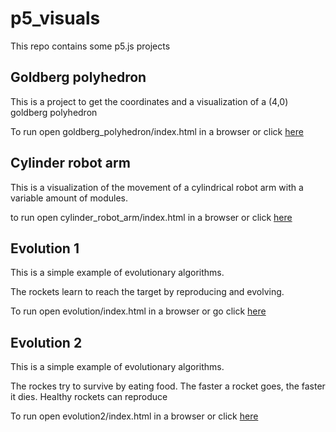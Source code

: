 # p5_visuals

This repo contains some p5.js projects

## Goldberg polyhedron

This is a project to get the coordinates and a visualization of a (4,0) goldberg polyhedron

To run open goldberg_polyhedron/index.html in a browser or click [here](https://tijsvandenheuvel.github.io/goldberg_polyhedron/)

## Cylinder robot arm

This is a visualization of the movement of a cylindrical robot arm with a variable amount of modules. 

to run open cylinder_robot_arm/index.html in a browser or click [here](https://tijsvandenheuvel.github.io/cylinder_robot_arm/)

## Evolution 1

This is a simple example of evolutionary algorithms.

The rockets learn to reach the target by reproducing and evolving.

To run open evolution/index.html in a browser or go click [here](https://tijsvandenheuvel.github.io/evolution1/)

## Evolution 2 

This is a simple example of evolutionary algorithms.

The rockes try to survive by eating food. The faster a rocket goes, the faster it dies. Healthy rockets can reproduce

To run open evolution2/index.html in a browser or click [here](https://tijsvandenheuvel.github.io/evolution2/)
